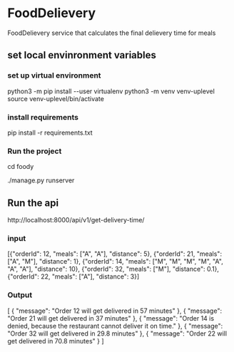 # FoodDelievery
FoodDelievery service that calculates the final delievery time for meals

## set local envinronment variables

### set up virtual environment
python3 -m pip install --user virtualenv
python3 -m venv venv-uplevel
source venv-uplevel/bin/activate

### install requirements
pip install -r requirements.txt

### Run the project
cd foody

./manage.py runserver

## Run the api
http://localhost:8000/api/v1/get-delivery-time/

### input

[{"orderId": 12, "meals": ["A", "A"], "distance": 5},
{"orderId": 21, "meals": ["A", "M"], "distance": 1},
{"orderId": 14, "meals": ["M", "M", "M", "M", "A", "A", "A"], "distance": 10},
{"orderId": 32, "meals": ["M"], "distance": 0.1},
{"orderId": 22, "meals": ["A"], "distance": 3}]

### Output
[
    {
        "message": "Order 12 will get delivered in 57 minutes"
    },
    {
        "message": "Order 21 will get delivered in 37 minutes"
    },
    {
        "message": "Order 14 is denied, because the restaurant cannot deliver it on time."
    },
    {
        "message": "Order 32 will get delivered in 29.8 minutes"
    },
    {
        "message": "Order 22 will get delivered in 70.8 minutes"
    }
]
